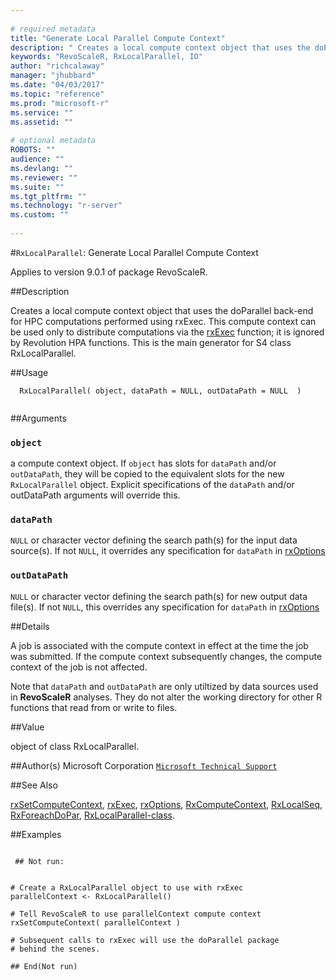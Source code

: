 ```yaml
--- 
 
# required metadata 
title: "Generate Local Parallel Compute Context" 
description: " Creates a local compute context object that uses the doParallel back-end for HPC computations  performed using rxExec.  This compute context can be used only to distribute computations via the [rxExec](rxExec.md) function; it is ignored by Revolution HPA functions. This is the main generator for S4 class RxLocalParallel. " 
keywords: "RevoScaleR, RxLocalParallel, IO" 
author: "richcalaway" 
manager: "jhubbard" 
ms.date: "04/03/2017" 
ms.topic: "reference" 
ms.prod: "microsoft-r" 
ms.service: "" 
ms.assetid: "" 
 
# optional metadata 
ROBOTS: "" 
audience: "" 
ms.devlang: "" 
ms.reviewer: "" 
ms.suite: "" 
ms.tgt_pltfrm: "" 
ms.technology: "r-server" 
ms.custom: "" 
 
--- 
```

 
 
 #`RxLocalParallel`: Generate Local Parallel Compute Context

 Applies to version 9.0.1 of package RevoScaleR.
 
 ##Description
 
Creates a local compute context object that uses the doParallel back-end for HPC computations 
performed using rxExec.  This compute context can be used only to distribute computations
via the [rxExec](rxExec.md) function; it is ignored by Revolution HPA functions. This is the main generator for S4 class RxLocalParallel.
 
 
 ##Usage

```   
  RxLocalParallel( object, dataPath = NULL, outDataPath = NULL  )
 
```
 
 
 ##Arguments

   
    
 ### `object`
 a compute context object. If `object` has slots for   `dataPath` and/or `outDataPath`, they will be copied to the  equivalent slots for the new `RxLocalParallel` object. Explicit specifications  of the `dataPath` and/or outDataPath arguments will override this.  
  
   
    
 ### `dataPath`
 `NULL` or character vector defining the search path(s) for the input data source(s).  If not `NULL`, it overrides any specification for `dataPath` in [rxOptions](rxOptions.md) 
   
  
    
 ### `outDataPath`
 `NULL` or character vector defining the search path(s) for   new output data file(s).  If not `NULL`, this overrides any specification for `dataPath` in [rxOptions](rxOptions.md)  
   
 
 
 
 ##Details
 
A job is associated with the compute context in effect at the time the job
was submitted. If the compute context subsequently changes, the compute context of the
job is not affected.

Note that `dataPath` and `outDataPath` are only utiltized by
data sources used in **RevoScaleR** analyses. They do not alter the
working directory for other R functions that read from or write to files.
 
 
 
 ##Value
 
object of class RxLocalParallel.
 
 
 ##Author(s)
 Microsoft Corporation [`Microsoft Technical Support`](https://go.microsoft.com/fwlink/?LinkID=698556&clcid=0x409)
 
 
 ##See Also
 
[rxSetComputeContext](rxSetComputeContext.md),
[rxExec](rxExec.md),
[rxOptions](rxOptions.md),
[RxComputeContext](RxComputeContext.md),
[RxLocalSeq](RxLocalSeq.md),
[RxForeachDoPar](RxForeachDoPar.md),
[RxLocalParallel-class](RxLocalParallel-class.md).
   
 
 ##Examples

 ```
   
  ## Not run:
 
  
# Create a RxLocalParallel object to use with rxExec  
parallelContext <- RxLocalParallel()

# Tell RevoScaleR to use parallelContext compute context
rxSetComputeContext( parallelContext )

# Subsequent calls to rxExec will use the doParallel package 
# behind the scenes.

 ## End(Not run) 
  
 
```
 
 
 
